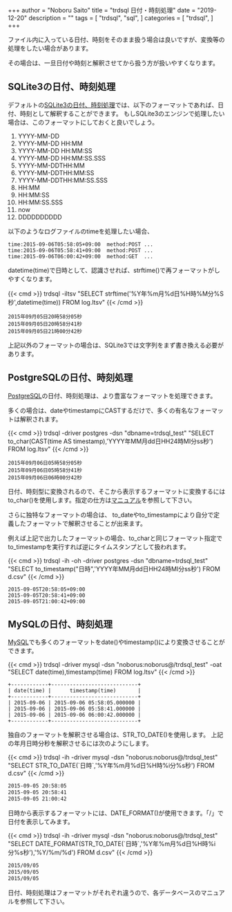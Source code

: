 +++
author = "Noboru Saito"
title = "trdsql 日付・時刻処理"
date = "2019-12-20"
description = ""
tags = [
    "trdsql",
    "sql",
]
categories = [
    "trdsql",
]
+++

ファイル内に入っている日付、時刻をそのまま扱う場合は良いですが、変換等の処理をしたい場合があります。

その場合は、一旦日付や時刻と解釈させてから扱う方が扱いやすくなります。

## SQLite3の日付、時刻処理

デフォルトの[SQLite3の日付、時刻処理](https://www.sqlite.org/lang_datefunc.html)では、以下のフォーマットであれば、日付、時刻として解釈することができます。
もしSQLite3のエンジンで処理したい場合は、このフォーマットにしておくと良いでしょう。

1. YYYY-MM-DD
1. YYYY-MM-DD HH:MM
1. YYYY-MM-DD HH:MM:SS
1. YYYY-MM-DD HH:MM:SS.SSS
1. YYYY-MM-DDTHH:MM
1. YYYY-MM-DDTHH:MM:SS
1. YYYY-MM-DDTHH:MM:SS.SSS
1. HH:MM
1. HH:MM:SS
1. HH:MM:SS.SSS
1. now
1. DDDDDDDDDD

以下のようなログファイルのtimeを処理したい場合、

```ltsv
time:2015-09-06T05:58:05+09:00	method:POST	...
time:2015-09-06T05:58:41+09:00	method:POST	...
time:2015-09-06T06:00:42+09:00	method:GET	...
```

datetime(time)で日時として、認識させれば、strftime()で再フォーマットがしやすくなります。

{{< cmd >}}
trdsql -iltsv "SELECT strftime('%Y年%m月%d日%H時%M分%S秒',datetime(time)) FROM log.ltsv"
{{< /cmd >}}

```
2015年09月05日20時58分05秒
2015年09月05日20時58分41秒
2015年09月05日21時00分42秒
```

上記以外のフォーマットの場合は、SQLite3では文字列をまず書き換える必要があります。

## PostgreSQLの日付、時刻処理

[PostgreSQL](https://www.postgresql.jp/document/11/html/functions-formatting.html)の日付、時刻処理は、より豊富なフォーマットを処理できます。

多くの場合は、dateやtimestampにCASTするだけで、多くの有名なフォーマットは解釈されます。

{{< cmd >}}
trdsql -driver postgres -dsn "dbname=trdsql_test" "SELECT to_char(CAST(time AS timestamp),'YYYY年MM月dd日HH24時MI分ss秒') FROM log.ltsv"
{{< /cmd >}}

```
2015年09月06日05時58分05秒
2015年09月06日05時58分41秒
2015年09月06日06時00分42秒
```

日付、時刻型に変換されるので、そこから表示するフォーマットに変換するにはto_char()を使用します。指定の仕方は[マニュアル](https://www.postgresql.jp/document/11/html/functions-formatting.html)を参照して下さい。

さらに独特なフォーマットの場合は、 to_dateやto_timestampにより自分で定義したフォーマットで解釈させることが出来ます。

例えば上記で出力したフォーマットの場合、to_charと同じフォーマット指定でto_timestampを実行すれば逆にタイムスタンプとして扱われます。

{{< cmd >}}
trdsql -ih -oh  -driver postgres -dsn "dbname=trdsql_test" "SELECT to_timestamp(\"日時\",'YYYY年MM月dd日HH24時MI分ss秒') FROM d.csv"
{{< /cmd >}}

```
2015-09-05T20:58:05+09:00
2015-09-05T20:58:41+09:00
2015-09-05T21:00:42+09:00
```

## MySQLの日付、時刻処理

[MySQL](https://dev.mysql.com/doc/refman/5.6/ja/date-and-time-functions.html#function_timestamp)でも多くのフォーマットをdate()やtimestamp()により変換させることができます。

{{< cmd >}}
trdsql -driver mysql -dsn "noborus:noborus@/trdsql_test" -oat "SELECT date(time),timestamp(time) FROM log.ltsv"
{{< /cmd >}}

```
+------------+----------------------------+
| date(time) |      timestamp(time)       |
+------------+----------------------------+
| 2015-09-06 | 2015-09-06 05:58:05.000000 |
| 2015-09-06 | 2015-09-06 05:58:41.000000 |
| 2015-09-06 | 2015-09-06 06:00:42.000000 |
+------------+----------------------------+
```

独自のフォーマットを解釈させる場合は、STR_TO_DATE()を使用します。
上記の年月日時分秒を解釈させるには次のようにします。

{{< cmd >}}
trdsql -ih -driver mysql -dsn "noborus:noborus@/trdsql_test" "SELECT STR_TO_DATE(\`日時\`,'%Y年%m月%d日%H時%i分%s秒') FROM d.csv"
{{< /cmd >}}

```sh
2015-09-05 20:58:05
2015-09-05 20:58:41
2015-09-05 21:00:42
```

日時から表示するフォーマットには、DATE_FORMAT()が使用できます。「/」で日付を表示してみます。

{{< cmd >}}
trdsql -ih -driver mysql -dsn "noborus:noborus@/trdsql_test" "SELECT DATE_FORMAT(STR_TO_DATE(\`日時\`,'%Y年%m月%d日%H時%i分%s秒'),'%Y/%m/%d') FROM d.csv"
{{< /cmd >}}

```sh
2015/09/05
2015/09/05
2015/09/05
```

日付、時刻処理はフォーマットがそれぞれ違うので、各データベースのマニュアルを参照して下さい。
